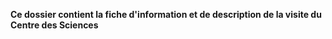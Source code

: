 **Ce dossier contient la fiche d'information et de description de la visite du Centre des Sciences**
